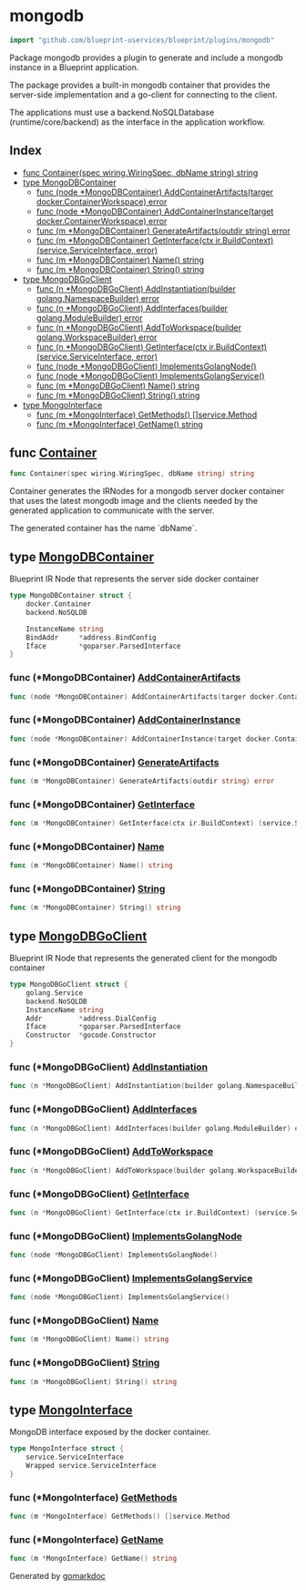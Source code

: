 <!-- Code generated by gomarkdoc. DO NOT EDIT -->

# mongodb

```go
import "github.com/blueprint-uservices/blueprint/plugins/mongodb"
```

Package mongodb provides a plugin to generate and include a mongodb instance in a Blueprint application.

The package provides a built\-in mongodb container that provides the server\-side implementation and a go\-client for connecting to the client.

The applications must use a backend.NoSQLDatabase \(runtime/core/backend\) as the interface in the application workflow.

## Index

- [func Container\(spec wiring.WiringSpec, dbName string\) string](<#Container>)
- [type MongoDBContainer](<#MongoDBContainer>)
  - [func \(node \*MongoDBContainer\) AddContainerArtifacts\(targer docker.ContainerWorkspace\) error](<#MongoDBContainer.AddContainerArtifacts>)
  - [func \(node \*MongoDBContainer\) AddContainerInstance\(target docker.ContainerWorkspace\) error](<#MongoDBContainer.AddContainerInstance>)
  - [func \(m \*MongoDBContainer\) GenerateArtifacts\(outdir string\) error](<#MongoDBContainer.GenerateArtifacts>)
  - [func \(m \*MongoDBContainer\) GetInterface\(ctx ir.BuildContext\) \(service.ServiceInterface, error\)](<#MongoDBContainer.GetInterface>)
  - [func \(m \*MongoDBContainer\) Name\(\) string](<#MongoDBContainer.Name>)
  - [func \(m \*MongoDBContainer\) String\(\) string](<#MongoDBContainer.String>)
- [type MongoDBGoClient](<#MongoDBGoClient>)
  - [func \(n \*MongoDBGoClient\) AddInstantiation\(builder golang.NamespaceBuilder\) error](<#MongoDBGoClient.AddInstantiation>)
  - [func \(n \*MongoDBGoClient\) AddInterfaces\(builder golang.ModuleBuilder\) error](<#MongoDBGoClient.AddInterfaces>)
  - [func \(n \*MongoDBGoClient\) AddToWorkspace\(builder golang.WorkspaceBuilder\) error](<#MongoDBGoClient.AddToWorkspace>)
  - [func \(n \*MongoDBGoClient\) GetInterface\(ctx ir.BuildContext\) \(service.ServiceInterface, error\)](<#MongoDBGoClient.GetInterface>)
  - [func \(node \*MongoDBGoClient\) ImplementsGolangNode\(\)](<#MongoDBGoClient.ImplementsGolangNode>)
  - [func \(node \*MongoDBGoClient\) ImplementsGolangService\(\)](<#MongoDBGoClient.ImplementsGolangService>)
  - [func \(m \*MongoDBGoClient\) Name\(\) string](<#MongoDBGoClient.Name>)
  - [func \(m \*MongoDBGoClient\) String\(\) string](<#MongoDBGoClient.String>)
- [type MongoInterface](<#MongoInterface>)
  - [func \(m \*MongoInterface\) GetMethods\(\) \[\]service.Method](<#MongoInterface.GetMethods>)
  - [func \(m \*MongoInterface\) GetName\(\) string](<#MongoInterface.GetName>)


<a name="Container"></a>
## func [Container](<https://github.com/Blueprint-uServices/blueprint/blob/main/plugins/mongodb/wiring.go#L21>)

```go
func Container(spec wiring.WiringSpec, dbName string) string
```

Container generates the IRNodes for a mongodb server docker container that uses the latest mongodb image and the clients needed by the generated application to communicate with the server.

The generated container has the name \`dbName\`.

<a name="MongoDBContainer"></a>
## type [MongoDBContainer](<https://github.com/Blueprint-uServices/blueprint/blob/main/plugins/mongodb/ir_mongo_container.go#L14-L21>)

Blueprint IR Node that represents the server side docker container

```go
type MongoDBContainer struct {
    docker.Container
    backend.NoSQLDB

    InstanceName string
    BindAddr     *address.BindConfig
    Iface        *goparser.ParsedInterface
}
```

<a name="MongoDBContainer.AddContainerArtifacts"></a>
### func \(\*MongoDBContainer\) [AddContainerArtifacts](<https://github.com/Blueprint-uServices/blueprint/blob/main/plugins/mongodb/ir_mongo_container.go#L80>)

```go
func (node *MongoDBContainer) AddContainerArtifacts(targer docker.ContainerWorkspace) error
```



<a name="MongoDBContainer.AddContainerInstance"></a>
### func \(\*MongoDBContainer\) [AddContainerInstance](<https://github.com/Blueprint-uServices/blueprint/blob/main/plugins/mongodb/ir_mongo_container.go#L84>)

```go
func (node *MongoDBContainer) AddContainerInstance(target docker.ContainerWorkspace) error
```



<a name="MongoDBContainer.GenerateArtifacts"></a>
### func \(\*MongoDBContainer\) [GenerateArtifacts](<https://github.com/Blueprint-uServices/blueprint/blob/main/plugins/mongodb/ir_mongo_container.go#L76>)

```go
func (m *MongoDBContainer) GenerateArtifacts(outdir string) error
```



<a name="MongoDBContainer.GetInterface"></a>
### func \(\*MongoDBContainer\) [GetInterface](<https://github.com/Blueprint-uServices/blueprint/blob/main/plugins/mongodb/ir_mongo_container.go#L71>)

```go
func (m *MongoDBContainer) GetInterface(ctx ir.BuildContext) (service.ServiceInterface, error)
```



<a name="MongoDBContainer.Name"></a>
### func \(\*MongoDBContainer\) [Name](<https://github.com/Blueprint-uServices/blueprint/blob/main/plugins/mongodb/ir_mongo_container.go#L67>)

```go
func (m *MongoDBContainer) Name() string
```



<a name="MongoDBContainer.String"></a>
### func \(\*MongoDBContainer\) [String](<https://github.com/Blueprint-uServices/blueprint/blob/main/plugins/mongodb/ir_mongo_container.go#L63>)

```go
func (m *MongoDBContainer) String() string
```



<a name="MongoDBGoClient"></a>
## type [MongoDBGoClient](<https://github.com/Blueprint-uServices/blueprint/blob/main/plugins/mongodb/ir_client.go#L18-L25>)

Blueprint IR Node that represents the generated client for the mongodb container

```go
type MongoDBGoClient struct {
    golang.Service
    backend.NoSQLDB
    InstanceName string
    Addr         *address.DialConfig
    Iface        *goparser.ParsedInterface
    Constructor  *gocode.Constructor
}
```

<a name="MongoDBGoClient.AddInstantiation"></a>
### func \(\*MongoDBGoClient\) [AddInstantiation](<https://github.com/Blueprint-uServices/blueprint/blob/main/plugins/mongodb/ir_client.go#L78>)

```go
func (n *MongoDBGoClient) AddInstantiation(builder golang.NamespaceBuilder) error
```



<a name="MongoDBGoClient.AddInterfaces"></a>
### func \(\*MongoDBGoClient\) [AddInterfaces](<https://github.com/Blueprint-uServices/blueprint/blob/main/plugins/mongodb/ir_client.go#L74>)

```go
func (n *MongoDBGoClient) AddInterfaces(builder golang.ModuleBuilder) error
```



<a name="MongoDBGoClient.AddToWorkspace"></a>
### func \(\*MongoDBGoClient\) [AddToWorkspace](<https://github.com/Blueprint-uServices/blueprint/blob/main/plugins/mongodb/ir_client.go#L70>)

```go
func (n *MongoDBGoClient) AddToWorkspace(builder golang.WorkspaceBuilder) error
```



<a name="MongoDBGoClient.GetInterface"></a>
### func \(\*MongoDBGoClient\) [GetInterface](<https://github.com/Blueprint-uServices/blueprint/blob/main/plugins/mongodb/ir_client.go#L66>)

```go
func (n *MongoDBGoClient) GetInterface(ctx ir.BuildContext) (service.ServiceInterface, error)
```



<a name="MongoDBGoClient.ImplementsGolangNode"></a>
### func \(\*MongoDBGoClient\) [ImplementsGolangNode](<https://github.com/Blueprint-uServices/blueprint/blob/main/plugins/mongodb/ir_client.go#L88>)

```go
func (node *MongoDBGoClient) ImplementsGolangNode()
```



<a name="MongoDBGoClient.ImplementsGolangService"></a>
### func \(\*MongoDBGoClient\) [ImplementsGolangService](<https://github.com/Blueprint-uServices/blueprint/blob/main/plugins/mongodb/ir_client.go#L89>)

```go
func (node *MongoDBGoClient) ImplementsGolangService()
```



<a name="MongoDBGoClient.Name"></a>
### func \(\*MongoDBGoClient\) [Name](<https://github.com/Blueprint-uServices/blueprint/blob/main/plugins/mongodb/ir_client.go#L42>)

```go
func (m *MongoDBGoClient) Name() string
```



<a name="MongoDBGoClient.String"></a>
### func \(\*MongoDBGoClient\) [String](<https://github.com/Blueprint-uServices/blueprint/blob/main/plugins/mongodb/ir_client.go#L38>)

```go
func (m *MongoDBGoClient) String() string
```



<a name="MongoInterface"></a>
## type [MongoInterface](<https://github.com/Blueprint-uServices/blueprint/blob/main/plugins/mongodb/ir_mongo_container.go#L24-L27>)

MongoDB interface exposed by the docker container.

```go
type MongoInterface struct {
    service.ServiceInterface
    Wrapped service.ServiceInterface
}
```

<a name="MongoInterface.GetMethods"></a>
### func \(\*MongoInterface\) [GetMethods](<https://github.com/Blueprint-uServices/blueprint/blob/main/plugins/mongodb/ir_mongo_container.go#L33>)

```go
func (m *MongoInterface) GetMethods() []service.Method
```



<a name="MongoInterface.GetName"></a>
### func \(\*MongoInterface\) [GetName](<https://github.com/Blueprint-uServices/blueprint/blob/main/plugins/mongodb/ir_mongo_container.go#L29>)

```go
func (m *MongoInterface) GetName() string
```



Generated by [gomarkdoc](<https://github.com/princjef/gomarkdoc>)
